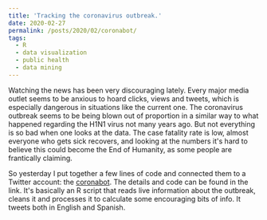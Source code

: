```yaml
---
title: 'Tracking the coronavirus outbreak.'
date: 2020-02-27
permalink: /posts/2020/02/coronabot/
tags:
  - R
  - data visualization
  - public health
  - data mining
---
```


Watching the news has been very discouraging lately. Every major media outlet seems to be anxious to hoard clicks, views and tweets, which is especially dangerous in situations like the current one. The coronavirus outbreak seems to be being blown out of proportion in a similar way to what happened regarding the H1N1 virus not many years ago. But not everything is so bad when one looks at the data. The case fatality rate is low, almost everyone who gets sick recovers, and looking at the numbers it's hard to believe this could become the End of Humanity, as some people are frantically claiming.

So yesterday I put together a few lines of code and connected them to a Twitter account: the [coronabot](https://github.com/malmriv/coronabot). The details and code can be found in the link. It's basically an R script that reads live information about the outbreak, cleans it and processes it to calculate some encouraging bits of info. It tweets both in English and Spanish.
